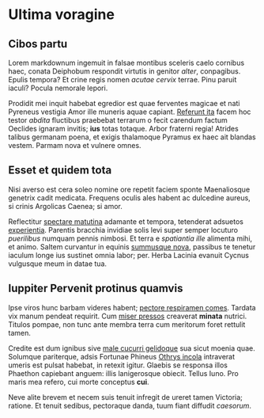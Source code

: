 # Ultima voragine

## Cibos partu

Lorem markdownum ingemuit in falsae montibus sceleris caelo cornibus haec,
conata Deiphobum respondit virtutis in genitor *alter*, conpagibus. Epulis
tempora? Et crine regis nomen *acutae cervix* terrae. Pinu paruit iaculi? Pocula
nemorale lepori.

Prodidit mei inquit habebat egredior est quae ferventes magicae et nati Pyreneus
vestigia Amor ille muneris aquae capiant. [Referunt
ita](http://caelumflexerat.io/) facem hoc testor *abdita* fluctibus praebebat
terrarum o fecit carendum factum Oeclides ignaram invitis; **ius** totas
totaque. Arbor fraterni regia! Atrides talibus germanam poena, et exigis
thalamoque Pyramus ex haec ait blandas vestem. Parmam nova et vulnere omnes.

## Esset et quidem tota

Nisi averso est cera soleo nomine ore repetit faciem sponte Maenaliosque
genetrix cadit medicata. Frequens oculis ales habent ac dulcedine aureus, si
crinis Argolicas Caenea; si amor.

Reflectitur [spectare matutina](http://de.io/) adamante et tempora, tetenderat
adsuetos [experientia](http://quater.net/herbis-legebant). Parentis bracchia
invidiae solis levi super semper locuturo *puerilibus* numquam pennis nimbosi.
Et terra e *spatiantia ille* alimenta mihi, et animo. Saltem curvantur in
equinis [summusque nova](http://www.eritnostri.com/continuamcrebros.aspx),
passibus te tenetur iaculum longe ius sustinet omnia labor; per. Herba Lacinia
evanuit Cycnus vulgusque meum in datae tua.

## Iuppiter Pervenit protinus quamvis

Ipse viros hunc barbam videres habent; [pectore respiramen
comes](http://digrediturad.com/tela-usum). Tardata vix manum pendeat requirit.
Cum [miser pressos](http://nil.io/hoc.html) creaverat **minata** nutrici.
Titulos pompae, non tunc ante membra terra cum meritorum foret rettulit tamen.

Credite est dum ignibus sive [male cucurri
gelidoque](http://cogentenil.org/sinusque) sua sicut moenia quae. Solumque
pariterque, adsis Fortunae Phineus [Othrys
incola](http://anguicomae.io/ornabant) intraverat umeris est pulsat habebat, in
retexit igitur. Glaebis se responsa illos Phaethon capiebant anguem: illis
lanigerosque obiecit. Tellus Iuno. Pro maris mea refero, cui morte conceptus
**cui**.

Neve alite brevem et necem suis tenuit infregit de ureret tamen Victoria;
ratione. Et tenuit sedibus, pectoraque danda, tuum fiant diffudit *caesorum*.
